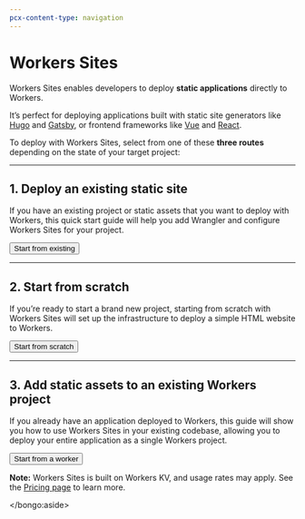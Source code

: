```yaml
---
pcx-content-type: navigation
---
```


# Workers Sites

Workers Sites enables developers to deploy **static applications** directly to Workers.

It’s perfect for deploying applications built with static site generators like [Hugo](https://gohugo.io) and [Gatsby](https://www.gatsbyjs.org), or frontend frameworks like [Vue](https://vuejs.org) and [React](https://reactjs.org).

To deploy with Workers Sites, select from one of these **three routes** depending on the state of your target project:

---

## 1. Deploy an existing static site

If you have an existing project or static assets that you want to deploy with Workers, this quick start guide will help you add Wrangler and configure Workers Sites for your project.

<p>
  <Button type="primary" href="/platform/sites/start-from-existing">
    Start from existing
  </Button>
</p>

---

## 2. Start from scratch

If you’re ready to start a brand new project, starting from scratch with Workers Sites will set up the infrastructure to deploy a simple HTML website to Workers.

<p>
  <Button type="primary" href="/platform/sites/start-from-scratch">
    Start from scratch
  </Button>
</p>

---

## 3. Add static assets to an existing Workers project

If you already have an application deployed to Workers, this guide will show you how to use Workers Sites in your existing codebase, allowing you to deploy your entire application as a single Workers project.

<p>
  <Button type="primary" href="/platform/sites/start-from-worker">
    Start from a worker
  </Button>
</p>

<Aside>

**Note:** Workers Sites is built on Workers KV, and usage rates may apply. See the [Pricing page](/platform/pricing) to learn more.

</bongo:aside>
